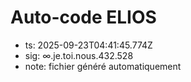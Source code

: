 # Auto-code ELIOS
- ts: 2025-09-23T04:41:45.774Z
- sig: ∞.je.toi.nous.432.528
- note: fichier généré automatiquement